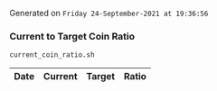 Generated on `Friday 24-September-2021 at 19:36:56`

### Current to Target Coin Ratio
`current_coin_ratio.sh`

Date|Current|Target|Ratio
---|---|---|---
